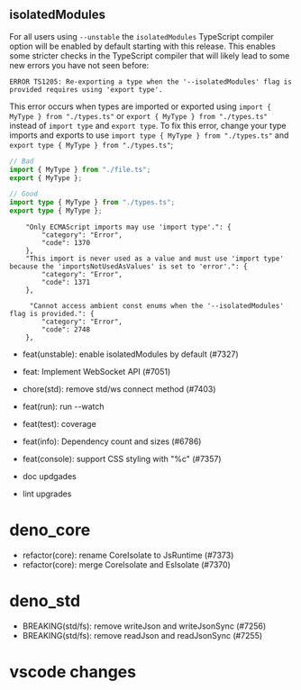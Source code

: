 ## isolatedModules

For all users using `--unstable` the `isolatedModules` TypeScript compiler
option will be enabled by default starting with this release. This enables some
stricter checks in the TypeScript compiler that will likely lead to some new
errors you have not seen before:

```
ERROR TS1205: Re-exporting a type when the '--isolatedModules' flag is provided requires using 'export type'.
```

This error occurs when types are imported or exported using
`import { MyType } from "./types.ts"` or `export { MyType } from "./types.ts"`
instead of `import type` and `export type`. To fix this error, change your type
imports and exports to use `import type { MyType } from "./types.ts"` and
`export type { MyType } from "./types.ts"`;

```ts
// Bad
import { MyType } from "./file.ts";
export { MyType };

// Good
import type { MyType } from "./types.ts";
export type { MyType };
```

```
    "Only ECMAScript imports may use 'import type'.": {
        "category": "Error",
        "code": 1370
    },
    "This import is never used as a value and must use 'import type' because the 'importsNotUsedAsValues' is set to 'error'.": {
        "category": "Error",
        "code": 1371
    },

     "Cannot access ambient const enums when the '--isolatedModules' flag is provided.": {
        "category": "Error",
        "code": 2748
    },
```

- feat(unstable): enable isolatedModules by default (#7327)

- feat: Implement WebSocket API (#7051)
- chore(std): remove std/ws connect method (#7403)

- feat(run): run --watch

- feat(test): coverage

- feat(info): Dependency count and sizes (#6786)

- feat(console): support CSS styling with "%c" (#7357)

- doc updgades

- lint upgrades

# deno_core

- refactor(core): rename CoreIsolate to JsRuntime (#7373)
- refactor(core): merge CoreIsolate and EsIsolate (#7370)

# deno_std

- BREAKING(std/fs): remove writeJson and writeJsonSync (#7256)
- BREAKING(std/fs): remove readJson and readJsonSync (#7255)

# vscode changes

